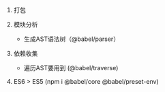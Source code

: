 1. 打包

2. 模块分析
    - 生成AST语法树（@babel/parser）

3. 依赖收集
    - 遍历AST要用到 (@babel/traverse)

4. ES6 > ES5 (npm i @babel/core @babel/preset-env)